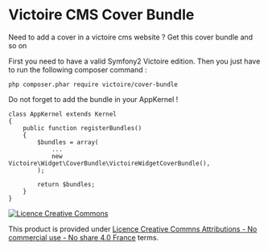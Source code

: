 Victoire CMS Cover Bundle
============

Need to add a cover in a victoire cms website ?
Get this cover bundle and so on

First you need to have a valid Symfony2 Victoire edition.
Then you just have to run the following composer command :

    php composer.phar require victoire/cover-bundle

Do not forget to add the bundle in your AppKernel !

    class AppKernel extends Kernel
    {
        public function registerBundles()
        {
            $bundles = array(
                ...
                new Victoire\Widget\CoverBundle\VictoireWidgetCoverBundle(),
            );

            return $bundles;
        }
    }

[![Licence Creative Commons](http://i.creativecommons.org/l/by-nc-nd/4.0/88x31.png)](http://creativecommons.org/licenses/by-nc-nd/4.0/)

This product is provided under [Licence Creative Commns Attributions - No commercial use - No share 4.0 France](http://creativecommons.org/licenses/by-nc-nd/4.0/fr/) terms.
